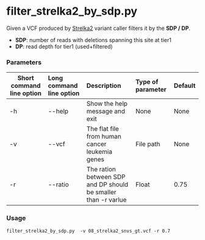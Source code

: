 # filter_strelka2_by_sdp.py

Given a VCF produced by [Strelka2](https://github.com/Illumina/strelka) variant caller filters it by the **SDP / DP**.

- **SDP**: number of reads with deletions spanning this site at tier1
- **DP**: read depth for tier1 (used+filtered)


### Parameters

| Short command line option | Long command line option | Description | Type of parameter | Default |
| ------------- |:-------------| :-------------| :-------------| :-------------|
| -h | --help | Show the help message and exit | None | None
| -v | --vcf | The flat file from human cancer leukemia genes | File path | None |
| -r | --ratio | The ration between SDP and DP should be smaller than -r varlue | Float | 0.75 |

### Usage

```
filter_strelka2_by_sdp.py  -v 08_strelka2_snvs_gt.vcf -r 0.7
```

